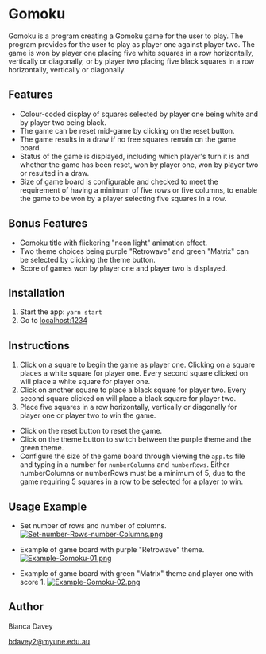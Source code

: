 # Gomoku

Gomoku is a program creating a Gomoku game for the user to play. The program provides for the user to play as player one against player two. The game is won by player one placing five white squares in a row horizontally, vertically or diagonally, or by player two placing five black squares in a row horizontally, vertically or diagonally.

## Features

* Colour-coded display of squares selected by player one being white and by player two being black.
* The game can be reset mid-game by clicking on the reset button.
* The game results in a draw if no free squares remain on the game board.
* Status of the game is displayed, including which player's turn it is and whether the game has been reset, won by player one, won by player two or resulted in a draw.
* Size of game board is configurable and checked to meet the requirement of having a minimum of five rows or five columns, to enable the game to be won by a player selecting five squares in a row.

## Bonus Features

* Gomoku title with flickering "neon light" animation effect.
* Two theme choices being purple "Retrowave" and green "Matrix" can be selected by clicking the theme button.
* Score of games won by player one and player two is displayed.

## Installation

1. Start the app: `yarn start`
2. Go to [localhost:1234](http://localhost:1234)

## Instructions

1. Click on a square to begin the game as player one. Clicking on a square places a white square for player one. Every second square clicked on will place a white square for player one.
2. Click on another square to place a black square for player two. Every second square clicked on will place a black square for player two.
3. Place five squares in a row horizontally, vertically or diagonally for player one or player two to win the game.
* Click on the reset button to reset the game.
* Click on the theme button to switch between the purple theme and the green theme.
* Configure the size of the game board through viewing the `app.ts` file and typing in a number for `numberColumns` and `numberRows`. Either numberColumns or numberRows must be a minimum of 5, due to the game requiring 5 squares in a row to be selected for a player to win.

## Usage Example

* Set number of rows and number of columns.
[![Set-number-Rows-number-Columns.png](https://i.postimg.cc/YCZxKp8N/Set-number-Rows-number-Columns.png)](https://postimg.cc/mP397Wvh)

* Example of game board with purple "Retrowave" theme.
[![Example-Gomoku-01.png](https://i.postimg.cc/28wzKykJ/Example-Gomoku-01.png)](https://postimg.cc/SJnFXyz7)

* Example of game board with green "Matrix" theme and player one with score 1.
[![Example-Gomoku-02.png](https://i.postimg.cc/Zqyz45mJ/Example-Gomoku-02.png)](https://postimg.cc/CZYQ4Yd2)

## Author

Bianca Davey

bdavey2@myune.edu.au